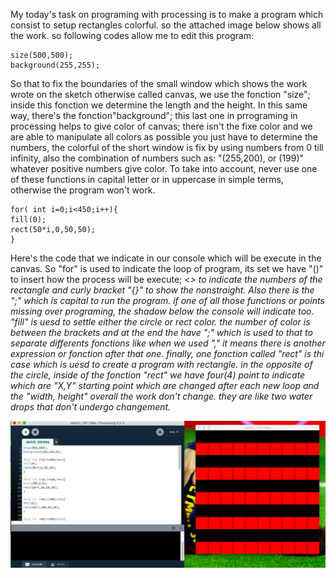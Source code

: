 My today's task on programing with processing is to make a program which consist to setup rectangles colorful. so the attached image below shows all the work.
so following codes allow me to edit this program:
```
size(500,500);
background(255,255);
```
So that to fix the boundaries of the small window which shows the work wrote on the sketch otherwise called canvas, we use the fonction "size"; inside this fonction we determine the length and the height. In this same way, there's the fonction"background"; this last one in prrograming in processing helps to give color of canvas; there isn't the fixe color and we are able to manipulate all colors as possible you just have to determine the numbers, the colorful of the short window is fix by using numbers from 0 till  infinity, also the combination of numbers such as: "(255,200), or (199)" whatever positive numbers give color. To take into account, never use one of these functions in capital letter or in uppercase in simple terms, otherwise the program won't work.
```
for( int i=0;i<450;i++){
fill(0);
rect(50*i,0,50,50);
}
```
Here's the code that we indicate in our console which will be execute in the canvas. So "for" is used to indicate the loop of program, its set we have "()" to insert how the process will be execute; <<i>> to indicate the numbers of the rectangle  and curly bracket "{}" to show the nonstraight. Also there is the ";" which is capital to run the program. if one of all those functions or points missing over programing, the shadow below the console will indicate too. "fill" is uesd to settle either the circle or rect color. the number of color is between the brackets and at the end the have ";" which is used to that to separate differents fonctions like when we used "," it means there is another expression or fonction after that one. finally, one fonction called "rect" is thi case which is uesd to create a program with rectangle. in the opposite of the circle, inside of the fonction "rect" we have four(4) point to indicate which are "X,Y" starting point which are changed after each new loop and the "width, height" overall the work don't change. they are  like two water drops that don't undergo changement.

![picture](programRcolorful.png)

